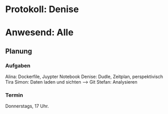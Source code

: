 # Protokoll: Denise
# Anwesend: Alle

## Planung
### Aufgaben
Alina: Dockerfile, Juypter Notebook
Denise: Dudle, Zeitplan, perspektivisch Tira
Simon: Daten laden und sichten --> Git
Stefan: Analysieren
### Termin
Donnerstags, 17 Uhr.
